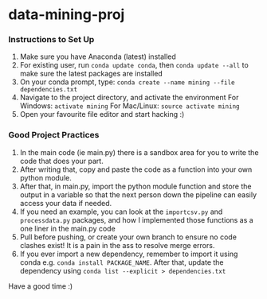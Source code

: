 # data-mining-proj

### Instructions to Set Up

1. Make sure you have Anaconda  (latest) installed
2. For existing user, run `conda update conda`, then `conda update --all` to make sure the latest packages are installed
2. On your conda prompt, type: `conda create --name mining --file dependencies.txt `
3. Navigate to the project directory, and activate the environment
   For Windows: `activate mining`
   For Mac/Linux: `source activate mining`
4. Open your favourite file editor and start hacking :)

### Good Project Practices
1. In the main code (ie main.py) there is a sandbox area for you to write the code that does your part.
2. After writing that, copy and paste the code as a function into your own python module.
3. After that, in main.py, import the python module function and store the output in a variable so that the next person down the pipeline can easily access your data if needed.
4. If you need an example, you can look at the `importcsv.py` and `processdata.py` packages, and how I implemented those functions as a one liner in the main.py code
5. Pull before pushing, or create your own branch to ensure no code clashes exist! It is a pain in the ass to resolve merge errors.
6. If you ever import a new dependency, remember to import it using conda e.g. `conda install PACKAGE_NAME`. After that, update the dependency using `conda list --explicit > dependencies.txt`


Have a good time :)
